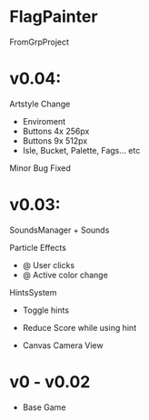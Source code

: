 # FlagPainter
FromGrpProject

# v0.04:

Artstyle Change
- Enviroment
- Buttons 4x 256px
- Buttons 9x 512px
- Isle, Bucket, Palette, Fags... etc

Minor Bug Fixed

# v0.03:

SoundsManager + Sounds

Particle Effects
- @ User clicks
- @ Active color change

HintsSystem
- Toggle hints
- Reduce Score while using hint

- Canvas Camera View

# v0 - v0.02

- Base Game
